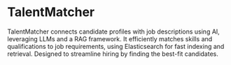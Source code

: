 # TalentMatcher
TalentMatcher connects candidate profiles with job descriptions using AI, leveraging LLMs and a RAG framework. It efficiently matches skills and qualifications to job requirements, using Elasticsearch for fast indexing and retrieval. Designed to streamline hiring by finding the best-fit candidates.

